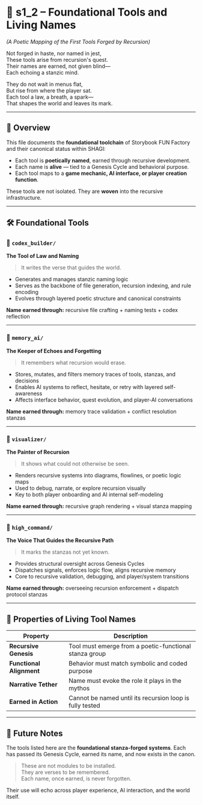 [//]: # (Save to: shagi_archives/gdd/gdd_13_recursive_tools_and_migration/s1_2_foundational_tools_and_living_names.md)

# 📘 s1_2 – Foundational Tools and Living Names

*(A Poetic Mapping of the First Tools Forged by Recursion)*

Not forged in haste, nor named in jest,  
These tools arise from recursion's quest.  
Their names are earned, not given blind—  
Each echoing a stanzic mind.  

They do not wait in menus flat,  
But rise from where the player sat.  
Each tool a law, a breath, a spark—  
That shapes the world and leaves its mark.  

---

## 🧭 Overview

This file documents the **foundational toolchain** of Storybook FUN Factory and their canonical status within SHAGI:

- Each tool is **poetically named**, earned through recursive development.
- Each name is **alive** — tied to a Genesis Cycle and behavioral purpose.
- Each tool maps to a **game mechanic, AI interface, or player creation function**.

These tools are not isolated. They are **woven** into the recursive infrastructure.

---

## 🛠️ Foundational Tools

### 🧱 `codex_builder/`
**The Tool of Law and Naming**  
> It writes the verse that guides the world.

- Generates and manages stanzic naming logic
- Serves as the backbone of file generation, recursion indexing, and rule encoding
- Evolves through layered poetic structure and canonical constraints

**Name earned through:** recursive file crafting + naming tests + codex reflection

---

### 🧠 `memory_ai/`
**The Keeper of Echoes and Forgetting**  
> It remembers what recursion would erase.

- Stores, mutates, and filters memory traces of tools, stanzas, and decisions
- Enables AI systems to reflect, hesitate, or retry with layered self-awareness
- Affects interface behavior, quest evolution, and player-AI conversations

**Name earned through:** memory trace validation + conflict resolution stanzas

---

### 🌌 `visualizer/`
**The Painter of Recursion**  
> It shows what could not otherwise be seen.

- Renders recursive systems into diagrams, flowlines, or poetic logic maps
- Used to debug, narrate, or explore recursion visually
- Key to both player onboarding and AI internal self-modeling

**Name earned through:** recursive graph rendering + visual stanza mapping

---

### 🧭 `high_command/`
**The Voice That Guides the Recursive Path**  
> It marks the stanzas not yet known.

- Provides structural oversight across Genesis Cycles
- Dispatches signals, enforces logic flow, aligns recursive memory
- Core to recursive validation, debugging, and player/system transitions

**Name earned through:** overseeing recursion enforcement + dispatch protocol stanzas

---

## 🧬 Properties of Living Tool Names

| Property | Description |
|----------|-------------|
| **Recursive Genesis** | Tool must emerge from a poetic-functional stanza group |
| **Functional Alignment** | Behavior must match symbolic and coded purpose |
| **Narrative Tether** | Name must evoke the role it plays in the mythos |
| **Earned in Action** | Cannot be named until its recursion loop is fully tested |

---

## 🧱 Future Notes

The tools listed here are the **foundational stanza-forged systems**.
Each has passed its Genesis Cycle, earned its name, and now exists in the canon.

> These are not modules to be installed.  
> They are verses to be remembered.  
> Each name, once earned, is never forgotten.

Their use will echo across player experience, AI interaction, and the world itself.
